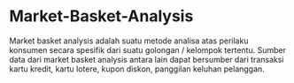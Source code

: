 # Market-Basket-Analysis
Market basket analysis adalah suatu metode analisa atas perilaku konsumen secara spesifik dari suatu golongan / kelompok tertentu. Sumber data dari market basket analysis antara lain dapat bersumber dari transaksi kartu kredit, kartu lotere, kupon diskon, panggilan keluhan pelanggan.
